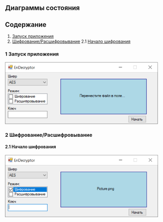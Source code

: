 ## Диаграммы состояния

## Содержание

1. [Запуск приложения](#1)
2. [Шифрование/Расшифровывание](#2)
2.1 [Начало шифрования](#2.1)

### 1 Запуск приложения <a name="1"></a>

![pic](https://github.com/APridy/EnDecryptor/blob/main/Documents/Diagrams/States/start.png)

### 2 Шифрование/Расшифровывание <a name="2"></a>

#### 2.1 Начало шифрования <a name="2.1"></a>

![pic](https://github.com/APridy/EnDecryptor/blob/main/Documents/Diagrams/States/enc_beginning.png)



